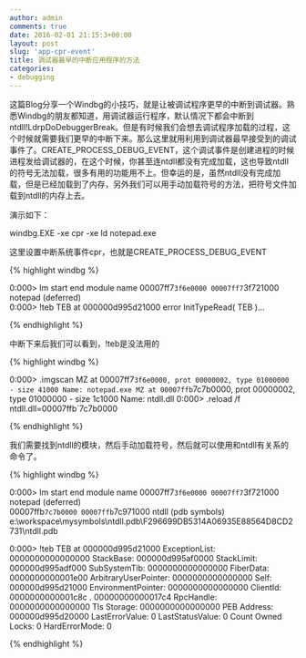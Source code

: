```yaml
---
author: admin
comments: true
date: 2016-02-01 21:15:3+00:00
layout: post
slug: 'app-cpr-event'
title: 调试器最早的中断应用程序的方法
categories:
- debugging
---
```


这篇Blog分享一个Windbg的小技巧，就是让被调试程序更早的中断到调试器。熟悉Windbg的朋友都知道，用调试器运行程序，默认情况下都会中断到ntdll!LdrpDoDebuggerBreak。但是有时候我们会想去调试程序加载的过程，这个时候就需要我们更早的中断下来。那么这里就用利用到调试器最早接受到的调试事件了。CREATE_PROCESS_DEBUG_EVENT，这个调试事件是创建进程的时候进程发给调试器的，在这个时候，你甚至连ntdll都没有完成加载，这也导致ntdll的符号无法加载，很多有用的功能用不上。但幸运的是，虽然ntdll没有完成加载，但是已经加载到了内存，另外我们可以用手动加载符号的方法，把符号文件加载到ntdll的内存上去。

演示如下：

windbg.EXE -xe cpr -xe ld notepad.exe

这里设置中断系统事件cpr，也就是CREATE_PROCESS_DEBUG_EVENT

{% highlight windbg %}

0:000> lm
start             end                 module name
00007ff7`3f6e0000 00007ff7`3f721000   notepad    (deferred)             
0:000> !teb
TEB at 000000d995d21000
error InitTypeRead( TEB )...

{% endhighlight %}

中断下来后我们可以看到，!teb是没法用的

{% highlight windbg %}

0:000> .imgscan
MZ at 00007ff7`3f6e0000, prot 00000002, type 01000000 - size 41000
  Name: notepad.exe
MZ at 00007ffb`7c7b0000, prot 00000002, type 01000000 - size 1c1000
  Name: ntdll.dll
0:000> .reload /f ntdll.dll=00007ffb`7c7b0000

{% endhighlight %}

我们需要找到ntdll的模块，然后手动加载符号，然后就可以使用和ntdll有关系的命令了。

{% highlight windbg %}

0:000> lm
start             end                 module name
00007ff7`3f6e0000 00007ff7`3f721000   notepad    (deferred)             
00007ffb`7c7b0000 00007ffb`7c971000   ntdll      (pdb symbols)          e:\workspace\mysymbols\ntdll.pdb\F296699DB5314A06935E88564D8CD2731\ntdll.pdb

0:000> !teb
TEB at 000000d995d21000
    ExceptionList:        0000000000000000
    StackBase:            000000d995af0000
    StackLimit:           000000d995adf000
    SubSystemTib:         0000000000000000
    FiberData:            0000000000001e00
    ArbitraryUserPointer: 0000000000000000
    Self:                 000000d995d21000
    EnvironmentPointer:   0000000000000000
    ClientId:             0000000000001c8c . 00000000000017c4
    RpcHandle:            0000000000000000
    Tls Storage:          0000000000000000
    PEB Address:          000000d995d20000
    LastErrorValue:       0
    LastStatusValue:      0
    Count Owned Locks:    0
    HardErrorMode:        0

{% endhighlight %}